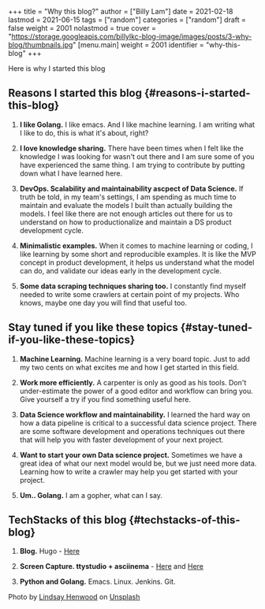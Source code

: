 +++
title = "Why this blog?"
author = ["Billy Lam"]
date = 2021-02-18
lastmod = 2021-06-15
tags = ["random"]
categories = ["random"]
draft = false
weight = 2001
nolastmod = true
cover = "https://storage.googleapis.com/billylkc-blog-image/images/posts/3-why-blog/thumbnails.jpg"
[menu.main]
  weight = 2001
  identifier = "why-this-blog"
+++

Here is why I started this blog

<!--more-->


## Reasons I started this blog {#reasons-i-started-this-blog}

1.  ****I like Golang.**** I like emacs. And I like machine learning. I am writing what I like to do, this is what it's about, right?

2.  ****I love knowledge sharing.**** There have been times when I felt like the knowledge I was looking for wasn't out there and I am sure some of you have experienced the same thing. I am trying to contribute by putting down what I have learned here.

3.  ****DevOps. Scalability and maintainability ascpect of Data Science.**** If truth be told, in my team's settings, I am spending as much time to maintain and evaluate the models I built than actually building the models. I feel like there are not enough articles out there for us to understand on how to productionalize and maintain a DS product development cycle.

4.  ****Minimalistic examples.**** When it comes to machine learning or coding, I like learning by some short and reproducible examples. It is like the MVP concept in product development, it helps us understand what the model can do, and validate our ideas early in the development cycle.

5.  ****Some data scraping techniques sharing too.**** I constantly find myself needed to write some crawlers at certain point of my projects. Who knows, maybe one day you will find that useful too.


## Stay tuned if you like these topics {#stay-tuned-if-you-like-these-topics}

1.  ****Machine Learning.**** Machine learning is a very board topic. Just to add my two cents on what excites me and how I get started in this field.

2.  ****Work more efficiently.**** A carpenter is only as good as his tools. Don't under-estimate the power of a good editor and workflow can bring you. Give yourself a try if you find something useful here.

3.  ****Data Science workflow and maintainability.**** I learned the hard way on how a data pipeline is critical to a successful data science project. There are some software development and operations techniques out there that will help you with faster development of your next project.

4.  ****Want to start your own Data science project.**** Sometimes we have a great idea of what our next model would be, but we just need more data. Learning how to write a crawler may help you get started with your project.

5.  ****Um.. Golang.**** I am a gopher, what can I say.


## TechStacks of this blog {#techstacks-of-this-blog}

1.  ****Blog.**** Hugo - [Here](https://gohugo.io/)

2.  ****Screen Capture. ttystudio + asciinema**** - [Here](https://github.com/chjj/ttystudio) and [Here](https://asciinema.org/)

3.  ****Python and Golang.**** Emacs. Linux. Jenkins. Git.

Photo by [Lindsay Henwood](<https://unsplash.com/@lindsayhenwood?utm%5Fsource=unsplash&utm%5Fmedium=referral&utm%5Fcontent=creditCopyText>) on [Unsplash](<https://unsplash.com/@lindsayhenwood?utm%5Fsource=unsplash&utm%5Fmedium=referral&utm%5Fcontent=creditCopyText>)
